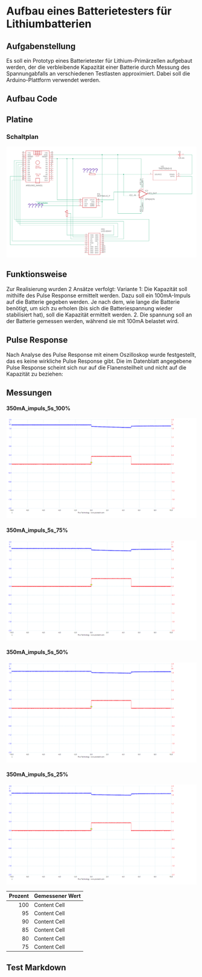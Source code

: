 # Aufbau eines Batterietesters für Lithiumbatterien

## Aufgabenstellung
Es soll ein Prototyp eines Batterietester für Lithium-Primärzellen aufgebaut werden, der die verbleibende Kapazität einer Batterie durch Messung des Spannungabfalls an verschiedenen Testlasten approximiert. Dabei soll die Arduino-Plattform verwendet werden.

## Aufbau Code

## Platine
### Schaltplan
![Schaltplan](Schaltplan/schaltplan.png)


## Funktionsweise
Zur Realisierung wurden 2 Ansätze verfolgt:
   Variante 1:
   Die Kapazität soll mithilfe des Pulse Response ermittelt werden. Dazu soll ein 100mA-Impuls auf die Batterie gegeben werden. Je nach dem, wie lange die Batterie benötigt, um sich zu erholen (bis sich die Batteriespannung wieder stabilisiert hat), soll die Kapazität ermittelt werden.
   2. Die spannung soll an der Batterie gemessen werden, während sie mit 100mA belastet wird.

## Pulse Response 
Nach Analyse des Pulse Response mit einem Oszilloskop wurde festgestellt, das es keine wirkliche Pulse Response gibt. Die im Datenblatt angegebene Pulse Response scheint sich nur auf die Flanensteilheit und nicht auf die Kapazität zu beziehen:




## Messungen

#### 350mA_impuls_5s_100%
![350mA_impuls_5s_100%](Messergebnisse/350mA_impuls_5s_100.png)

#### 350mA_impuls_5s_75%
![350mA_impuls_5s_75%](Messergebnisse/350mA_impuls_5s_75.png)

#### 350mA_impuls_5s_50%
![350mA_impuls_5s_50%](Messergebnisse/350mA_impuls_5s_50.png)

#### 350mA_impuls_5s_25%
![350mA_impuls_5s_25%](Messergebnisse/350mA_impuls_5s_25.png)

| Prozent  | Gemessener Wert |
| -------: | --------------- |
| 100  | Content Cell  |
|  95  | Content Cell  |
|  90  | Content Cell  |
|  85  | Content Cell  |
|  80  | Content Cell  |
|  75  | Content Cell  |


## Test Markdown

<img scr="Messergebnisse/350mA_impuls_5s_25.png" width=100>
